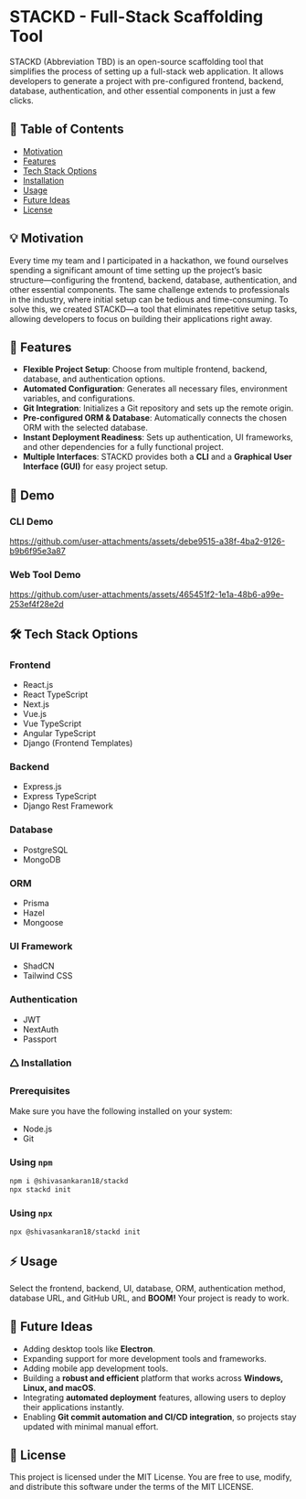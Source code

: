 # STACKD - Full-Stack Scaffolding Tool

STACKD (Abbreviation TBD) is an open-source scaffolding tool that simplifies the process of setting up a full-stack web application. It allows developers to generate a project with pre-configured frontend, backend, database, authentication, and other essential components in just a few clicks.

## 📖 Table of Contents

- [Motivation](#motivation)
- [Features](#features)
- [Tech Stack Options](#tech-stack-options)
- [Installation](#installation)
- [Usage](#usage)
- [Future Ideas](#future-ideas)
- [License](#license)

## 💡 Motivation

Every time my team and I participated in a hackathon, we found ourselves spending a significant amount of time setting up the project’s basic structure—configuring the frontend, backend, database, authentication, and other essential components. The same challenge extends to professionals in the industry, where initial setup can be tedious and time-consuming. To solve this, we created STACKD—a tool that eliminates repetitive setup tasks, allowing developers to focus on building their applications right away.

## 🚀 Features

- **Flexible Project Setup**: Choose from multiple frontend, backend, database, and authentication options.
- **Automated Configuration**: Generates all necessary files, environment variables, and configurations.
- **Git Integration**: Initializes a Git repository and sets up the remote origin.
- **Pre-configured ORM & Database**: Automatically connects the chosen ORM with the selected database.
- **Instant Deployment Readiness**: Sets up authentication, UI frameworks, and other dependencies for a fully functional project.
- **Multiple Interfaces**: STACKD provides both a **CLI** and a **Graphical User Interface (GUI)** for easy project setup.

## 🎥 Demo

### CLI Demo
https://github.com/user-attachments/assets/debe9515-a38f-4ba2-9126-b9b6f95e3a87

### Web Tool Demo
https://github.com/user-attachments/assets/465451f2-1e1a-48b6-a99e-253ef4f28e2d


## 🛠️ Tech Stack Options

### **Frontend**

- React.js
- React TypeScript
- Next.js
- Vue.js
- Vue TypeScript
- Angular TypeScript
- Django (Frontend Templates)

### **Backend**

- Express.js
- Express TypeScript
- Django Rest Framework

### **Database**

- PostgreSQL
- MongoDB

### **ORM**

- Prisma
- Hazel
- Mongoose

### **UI Framework**

- ShadCN
- Tailwind CSS

### **Authentication**

- JWT
- NextAuth
- Passport

### 🛆 Installation

### Prerequisites

Make sure you have the following installed on your system:

- Node.js
- Git

### Using `npm`

```sh
npm i @shivasankaran18/stackd
npx stackd init
```

### Using `npx`

```sh
npx @shivasankaran18/stackd init
```

## ⚡ Usage

Select the frontend, backend, UI, database, ORM, authentication method, database URL, and GitHub URL, and **BOOM!** Your project is ready to work.

## 🔮 Future Ideas

- Adding desktop tools like **Electron**.
- Expanding support for more development tools and frameworks.
- Adding mobile app development tools.
- Building a **robust and efficient** platform that works across **Windows, Linux, and macOS**.
- Integrating **automated deployment** features, allowing users to deploy their applications instantly.
- Enabling **Git commit automation and CI/CD integration**, so projects stay updated with minimal manual effort.

## 📜 License

This project is licensed under the MIT License. You are free to use, modify, and distribute this software under the terms of the MIT LICENSE.

